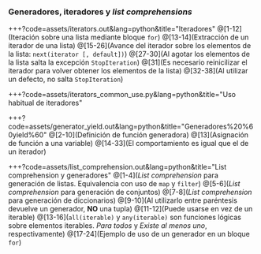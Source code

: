 ### Generadores, iteradores y _list comprehensions_

+++?code=assets/iterators.out&lang=python&title="Iteradores"
@[1-12](Iteración sobre una lista mediante bloque `for`)
@[13-14](Extracción de un iterador de una lista)
@[15-26](Avance del iterador sobre los elementos de la lista: `next(iterator [, default])`)
@[27-30](Al agotar los elementos de la lista salta la excepción `StopIteration`)
@[31](Es necesario reinicilizar el iterador para volver obtener los elementos de la lista)
@[32-38](Al utilizar un defecto, no salta `StopIteration`)

+++?code=assets/iterators_common_use.py&lang=python&title="Uso habitual de iteradores"

+++?code=assets/generator_yield.out&lang=python&title="Generadores%20%60yield%60"
@[2-10](Definición de función generadora)
@[13](Asignación de función a una variable)
@[14-33](El comportamiento es igual que el de un iterador)

+++?code=assets/list_comprehension.out&lang=python&title="List comprehension y generadores"
@[1-4](_List comprehension_ para generación de listas. Equivalencia con uso de `map` y `filter`)
@[5-6](_List comprehension_ para generación de conjuntos)
@[7-8](_List comprehension_ para generación de diccionarios)
@[9-10](Al utilizarlo entre paréntesis devuelve un generador, **NO** una tupla)
@[11-12](Puede usarse en vez de un iterable)
@[13-16](`all(iterable)` y `any(iterable)` son funciones lógicas sobre elementos iterables. _Para todos_ y _Existe al menos uno_, respectivamente)
@[17-24](Ejemplo de uso de un generador en un bloque `for`)
